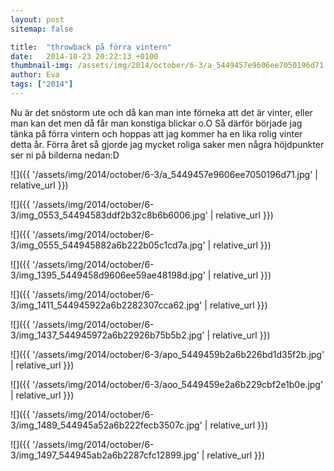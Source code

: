```yaml
---
layout: post
sitemap: false

title:  "throwback på förra vintern"
date:   2014-10-23 20:22:13 +0100
thumbnail-img: /assets/img/2014/october/6-3/a_5449457e9606ee7050196d71.jpg
author: Eva
tags: ["2014"]
---
```


Nu är det snöstorm ute och då kan man inte förneka att det är vinter, eller man kan det men då får man konstiga blickar o.O Så därför började jag tänka på förra vintern och hoppas att jag kommer ha en lika rolig vinter detta år. Förra året så gjorde jag mycket roliga saker men några höjdpunkter ser ni på bilderna nedan:D

![]({{ '/assets/img/2014/october/6-3/a_5449457e9606ee7050196d71.jpg'  | relative_url }})

![]({{ '/assets/img/2014/october/6-3/img_0553_54494583ddf2b32c8b6b6006.jpg'  | relative_url }})

![]({{ '/assets/img/2014/october/6-3/img_0555_544945882a6b222b05c1cd7a.jpg'  | relative_url }})

![]({{ '/assets/img/2014/october/6-3/img_1395_5449458d9606ee59ae48198d.jpg'  | relative_url }})

![]({{ '/assets/img/2014/october/6-3/img_1411_544945922a6b2282307cca62.jpg'  | relative_url }})

![]({{ '/assets/img/2014/october/6-3/img_1437_544945972a6b22926b75b5b2.jpg'  | relative_url }})

![]({{ '/assets/img/2014/october/6-3/apo_5449459b2a6b226bd1d35f2b.jpg'  | relative_url }})

![]({{ '/assets/img/2014/october/6-3/aoo_5449459e2a6b229cbf2e1b0e.jpg'  | relative_url }})

![]({{ '/assets/img/2014/october/6-3/img_1489_544945a52a6b222fecb3507c.jpg'  | relative_url }})

![]({{ '/assets/img/2014/october/6-3/img_1497_544945ab2a6b2287cfc12899.jpg'  | relative_url }})

